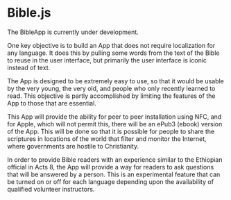 # Bible.js
The BibleApp is currently under development.

One key objective is to build an App that does not require localization for any language.  It does this by pulling some words from the text of the Bible to reuse in the user interface, but primarily the user interface is iconic instead of text.

The App is designed to be extremely easy to use, so that it would be usable by the very young, the very old, and people who only recently learned to read.  This objective is partly accomplished by limiting the features of the App to those that are essential.

This App will provide the ability for peer to peer installation using NFC, and for Apple, which will not permit this, there will be an ePub3 (ebook) version of the App.  This will be done so that it is possible for people to share the scriptures in locations of the world that filter and monitor the Internet, where governments are hostile to Christianity.

In order to provide Bible readers with an experience similar to the Ethiopian official in Acts 8, the App will provide a way for readers to ask questions that will be answered by a person.  This is an experimental feature that can be turned on or off for each language depending upon the availability of qualified volunteer instructors.
